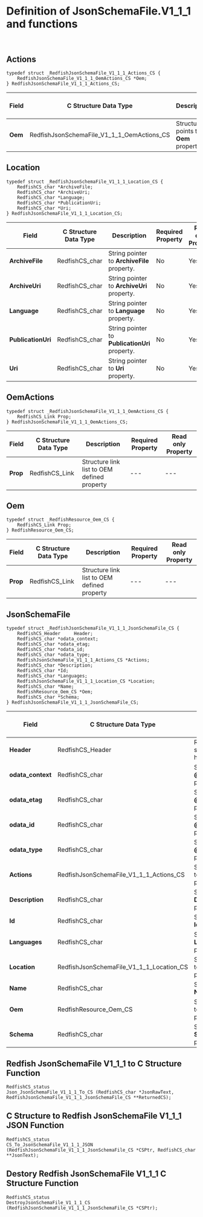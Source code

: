 # Definition of JsonSchemaFile.V1_1_1 and functions<br><br>

## Actions
    typedef struct _RedfishJsonSchemaFile_V1_1_1_Actions_CS {
        RedfishJsonSchemaFile_V1_1_1_OemActions_CS *Oem;
    } RedfishJsonSchemaFile_V1_1_1_Actions_CS;

|Field |C Structure Data Type|Description |Required Property|Read only Property
| ---  | --- | --- | --- | ---
|**Oem**|RedfishJsonSchemaFile_V1_1_1_OemActions_CS| Structure points to **Oem** property.| No| No


## Location
    typedef struct _RedfishJsonSchemaFile_V1_1_1_Location_CS {
        RedfishCS_char *ArchiveFile;
        RedfishCS_char *ArchiveUri;
        RedfishCS_char *Language;
        RedfishCS_char *PublicationUri;
        RedfishCS_char *Uri;
    } RedfishJsonSchemaFile_V1_1_1_Location_CS;

|Field |C Structure Data Type|Description |Required Property|Read only Property
| ---  | --- | --- | --- | ---
|**ArchiveFile**|RedfishCS_char| String pointer to **ArchiveFile** property.| No| Yes
|**ArchiveUri**|RedfishCS_char| String pointer to **ArchiveUri** property.| No| Yes
|**Language**|RedfishCS_char| String pointer to **Language** property.| No| Yes
|**PublicationUri**|RedfishCS_char| String pointer to **PublicationUri** property.| No| Yes
|**Uri**|RedfishCS_char| String pointer to **Uri** property.| No| Yes


## OemActions
    typedef struct _RedfishJsonSchemaFile_V1_1_1_OemActions_CS {
        RedfishCS_Link Prop;
    } RedfishJsonSchemaFile_V1_1_1_OemActions_CS;

|Field |C Structure Data Type|Description |Required Property|Read only Property
| ---  | --- | --- | --- | ---
|**Prop**|RedfishCS_Link| Structure link list to OEM defined property| ---| ---


## Oem
    typedef struct _RedfishResource_Oem_CS {
        RedfishCS_Link Prop;
    } RedfishResource_Oem_CS;

|Field |C Structure Data Type|Description |Required Property|Read only Property
| ---  | --- | --- | --- | ---
|**Prop**|RedfishCS_Link| Structure link list to OEM defined property| ---| ---


## JsonSchemaFile
    typedef struct _RedfishJsonSchemaFile_V1_1_1_JsonSchemaFile_CS {
        RedfishCS_Header     Header;
        RedfishCS_char *odata_context;
        RedfishCS_char *odata_etag;
        RedfishCS_char *odata_id;
        RedfishCS_char *odata_type;
        RedfishJsonSchemaFile_V1_1_1_Actions_CS *Actions;
        RedfishCS_char *Description;
        RedfishCS_char *Id;
        RedfishCS_char *Languages;
        RedfishJsonSchemaFile_V1_1_1_Location_CS *Location;
        RedfishCS_char *Name;
        RedfishResource_Oem_CS *Oem;
        RedfishCS_char *Schema;
    } RedfishJsonSchemaFile_V1_1_1_JsonSchemaFile_CS;

|Field |C Structure Data Type|Description |Required Property|Read only Property
| ---  | --- | --- | --- | ---
|**Header**|RedfishCS_Header|Redfish C structure header|---|---
|**odata_context**|RedfishCS_char| String pointer to **@odata.context** property.| No| No
|**odata_etag**|RedfishCS_char| String pointer to **@odata.etag** property.| No| No
|**odata_id**|RedfishCS_char| String pointer to **@odata.id** property.| Yes| No
|**odata_type**|RedfishCS_char| String pointer to **@odata.type** property.| Yes| No
|**Actions**|RedfishJsonSchemaFile_V1_1_1_Actions_CS| Structure points to **Actions** property.| No| No
|**Description**|RedfishCS_char| String pointer to **Description** property.| No| Yes
|**Id**|RedfishCS_char| String pointer to **Id** property.| Yes| Yes
|**Languages**|RedfishCS_char| String pointer to **Languages** property.| Yes| Yes
|**Location**|RedfishJsonSchemaFile_V1_1_1_Location_CS| Structure points to **Location** property.| Yes| No
|**Name**|RedfishCS_char| String pointer to **Name** property.| Yes| Yes
|**Oem**|RedfishResource_Oem_CS| Structure points to **Oem** property.| No| No
|**Schema**|RedfishCS_char| String pointer to **Schema** property.| Yes| Yes
## Redfish JsonSchemaFile V1_1_1 to C Structure Function
    RedfishCS_status
    Json_JsonSchemaFile_V1_1_1_To_CS (RedfishCS_char *JsonRawText, RedfishJsonSchemaFile_V1_1_1_JsonSchemaFile_CS **ReturnedCS);

## C Structure to Redfish JsonSchemaFile V1_1_1 JSON Function
    RedfishCS_status
    CS_To_JsonSchemaFile_V1_1_1_JSON (RedfishJsonSchemaFile_V1_1_1_JsonSchemaFile_CS *CSPtr, RedfishCS_char **JsonText);

## Destory Redfish JsonSchemaFile V1_1_1 C Structure Function
    RedfishCS_status
    DestroyJsonSchemaFile_V1_1_1_CS (RedfishJsonSchemaFile_V1_1_1_JsonSchemaFile_CS *CSPtr);

